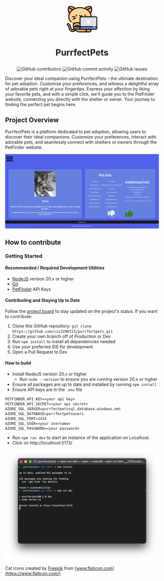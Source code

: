 <p align="center">
  <img src="src/assets/coding-cat.png" alt="Cat Icon" style="width: 100px;"/>
</p>

# **<p style="text-align: center;">PurrfectPets</p>**
<p align="center">
  <img src="https://img.shields.io/github/contributors/cis3296f23/purrfectpets" alt="GitHub contributors">
  <img src="https://img.shields.io/github/commit-activity/m/cis3296f23/purrfectpets" alt="GitHub commit activity">
  <img src="https://img.shields.io/github/issues/cis3296f23/purrfectpets" alt="GitHub issues">
</p>
Discover your ideal companion using PurrfectPets – the ultimate destination for pet adoption. Customize your preferences, and witness a delightful array of adorable pets right at your fingertips. Express your affection by liking your favorite pets, and with a simple click, we'll guide you to the PetFinder website, connecting you directly with the shelter or owner. Your journey to finding the perfect pet begins here.

## Project Overview

PurrfectPets is a platform dedicated to pet adoption, allowing users to discover their ideal companions. Customize your preferences, interact with adorable pets, and seamlessly connect with shelters or owners through the PetFinder website.

<p align="center">
  <img src="src/assets/home-page.png" alt="Home Page" style="width: 700px;"/>
</p>

## How to contribute

### Getting Started

#### Recommended / Required Development Utilities

* [NodeJS](https://nodejs.org/en/download) version 20.x or higher
* [Git](https://git-scm.com/downloads)
* [PetFinder](https://www.petfinder.com/developers/) API Keys

#### Contributing and Staying Up to Date

Follow the [project board](https://github.com/orgs/cis3296f23/projects/118) to stay updated on the project's status. If you want to contribute:

1. Clone this GitHub repository: `git clone https://github.com/cis3296f23/purrfectpets.git`
1. Create your own branch off of Production or Dev
2. Run `npm install` to install all dependencies needed
3. Use your preferred IDE for development
4. Open a Pull Request to Dev

#### How to build

* Install NodeJS version 20.x or higher
  * Run `node --version` to ensure you are running version 20.x or higher
* Ensure all packages are up to date and installed by running `npm install`
* Ensure API keys are in the `.env` file

```env
PETFINDER_API_KEY=<your api key>
PETFINDER_API_SECRET=<your api secret>
AZURE_SQL_SERVER=purrfectpetssql.database.windows.net
AZURE_SQL_DATABASE=purrfectpetsusers
AZURE_SQL_PORT=1433
AZURE_SQL_USER=<your username>
AZURE_SQL_PASSWORD=<your password>
```

* Run `npm run dev` to start an instance of the application on Localhost.
* Click on http://localhost:5173/

![Building and Running the App](src/assets/build-instructions.png)

Cat icons created by  [Freepik](https://www.flaticon.com/authors/freepik) from [www.flaticon.com](https://www.flaticon.com/)
